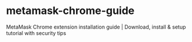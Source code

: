 # metamask-chrome-guide
MetaMask Chrome extension installation guide | Download, install &amp; setup tutorial with security tips
